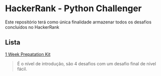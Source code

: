 # HackerRank - Python Challenger

Este repositório terá como única finalidade armazenar todos os desafios concluídos no HackerRank

## Lista

[1 Week Prepatation Kit](./1%20Week%20Preparation%20Kit)

> É o nível de introdução, sâo 4 desafios com um desafio final de nível fácil.



